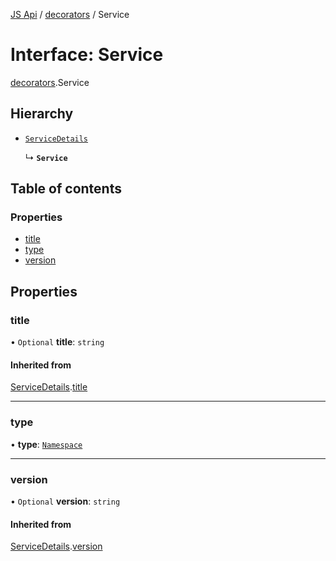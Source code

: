 [JS Api](../index.md) / [decorators](../modules/decorators.md) / Service

# Interface: Service

[decorators](../modules/decorators.md).Service

## Hierarchy

- [`ServiceDetails`](decorators.ServiceDetails.md)

  ↳ **`Service`**

## Table of contents

### Properties

- [title](decorators.Service.md#title)
- [type](decorators.Service.md#type)
- [version](decorators.Service.md#version)

## Properties

### title

• `Optional` **title**: `string`

#### Inherited from

[ServiceDetails](decorators.ServiceDetails.md).[title](decorators.ServiceDetails.md#title)

___

### type

• **type**: [`Namespace`](Namespace.md)

___

### version

• `Optional` **version**: `string`

#### Inherited from

[ServiceDetails](decorators.ServiceDetails.md).[version](decorators.ServiceDetails.md#version)
